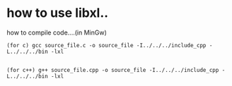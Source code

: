 # how to use libxl..
how to compile code....(in MinGw)

    (for c) gcc source_file.c -o source_file -I../../../include_cpp -L../../../bin -lxl
    
    
    (for c++) g++ source_file.cpp -o source_file -I../../../include_cpp -L../../../bin -lxl
    
